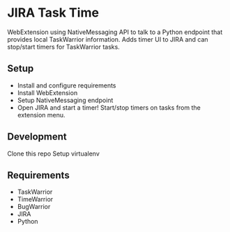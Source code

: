 JIRA Task Time
===

WebExtension using NativeMessaging API to talk to a Python endpoint that provides local TaskWarrior information. Adds timer UI to JIRA and can stop/start timers for TaskWarrior tasks.


Setup
---
* Install and configure requirements
* Install WebExtension
* Setup NativeMessaging endpoint
* Open JIRA and start a timer! Start/stop timers on tasks from the extension menu.


Development
---
Clone this repo
Setup virtualenv


Requirements
---
* TaskWarrior
* TimeWarrior
* BugWarrior
* JIRA
* Python
